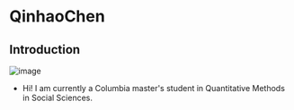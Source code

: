 # QinhaoChen
## Introduction
![image](https://github.com/Qinhao-Chen/QinhaoChen/photo/zhengjianzhao.jpg)
* Hi! I am currently a Columbia master's student in Quantitative Methods in Social Sciences.
